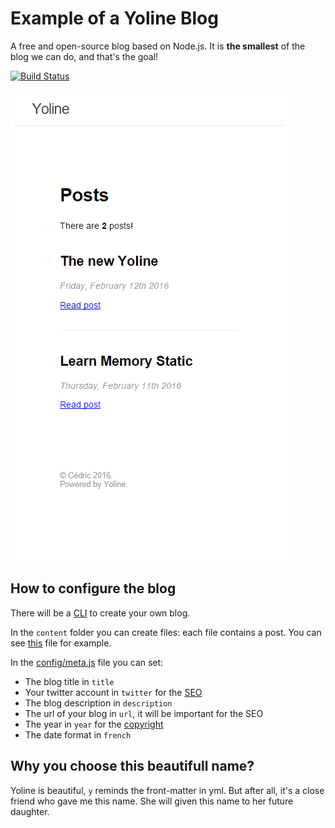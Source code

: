 # Example of a Yoline Blog

A free and open-source blog based on Node.js.
It is __the smallest__ of the blog we can do, and that's the goal!

[![Build Status](https://travis-ci.org/cedced19/yoline-example.svg?branch=master)](https://travis-ci.org/cedced19/yoline-example)

![](demo.png)

## How to configure the blog
There will be a [CLI](https://en.wikipedia.org/wiki/Command-line_interface) to create your own blog.

In the `content` folder you can create files: each file contains a post.
You can see [this](https://github.com/cedced19/yoline-example/blob/master/content/11-02-16.md) file for example.

In the [config/meta.js](https://github.com/cedced19/yoline-example/blob/master/config/meta.js) file you can set:
* The blog title in `title`
* Your twitter account in `twitter` for the [SEO](https://en.wikipedia.org/wiki/Search_engine_optimization)
* The blog description in `description`
* The url of your blog in `url`, it will be important for the SEO
* The year in `year` for the [copyright](https://en.wikipedia.org/wiki/Copyright)
* The date format in `french`

## Why you choose this beautifull name?
Yoline is beautiful,  `y` reminds the front-matter in yml.
But after all, it's a close friend who gave me this name. She will given this name to her future daughter.

